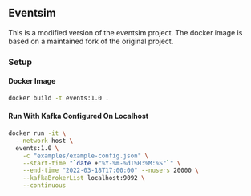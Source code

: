 ## Eventsim

This is a modified version of the eventsim project. The docker image is based on a maintained fork of the original project.

### Setup

#### Docker Image
```bash
docker build -t events:1.0 .
```

#### Run With Kafka Configured On Localhost
```bash
docker run -it \
  --network host \
  events:1.0 \
    -c "examples/example-config.json" \
    --start-time "`date +"%Y-%m-%dT%H:%M:%S"`" \
    --end-time "2022-03-18T17:00:00" --nusers 20000 \
    --kafkaBrokerList localhost:9092 \
    --continuous
```